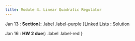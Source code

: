 ```yaml
---
title: Module 4. Linear Quadratic Regulator
---
```


Jan 13
: **Section**{: .label .label-purple }[Linked Lists](#)
  : [Solution](#)


Jan 16
: **HW 2 due**{: .label .label-red }
